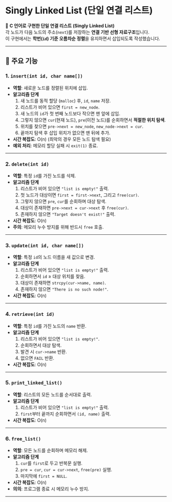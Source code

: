 # Singly Linked List (단일 연결 리스트)

📌 **C 언어로 구현한 단일 연결 리스트 (Singly Linked List)**  
각 노드가 다음 노드의 주소(`next`)를 저장하는 **연결 기반 선형 자료구조**입니다.  
이 구현에서는 **학번(`id`) 기준 오름차순 정렬**을 유지하면서 삽입되도록 작성했습니다.  

---

## 📖 주요 기능

### 1. `insert(int id, char name[])`
- **역할**: 새로운 노드를 정렬된 위치에 삽입.
- **알고리즘 단계**
  1. 새 노드를 동적 할당 (`malloc`) 후, `id`, `name` 저장.
  2. 리스트가 비어 있으면 `first = new_node`.
  3. 새 노드의 `id`가 첫 번째 노드보다 작으면 맨 앞에 삽입.
  4. 그렇지 않으면 `cur`(현재 노드), `pre`(이전 노드)를 순회하면서 **적절한 위치 탐색**.
  5. 위치를 찾으면 `pre->next = new_node`, `new_node->next = cur`.
  6. 끝까지 탐색 후 삽입 위치가 없으면 맨 뒤에 추가.
- **시간 복잡도**: O(n) (최악의 경우 모든 노드 탐색 필요)
- **예외 처리**: 메모리 할당 실패 시 `exit(1)` 종료.

---

### 2. `delete(int id)`
- **역할**: 특정 `id`를 가진 노드를 삭제.
- **알고리즘 단계**
  1. 리스트가 비어 있으면 `"list is empty!"` 출력.
  2. 첫 노드가 대상이면 `first = first->next`, 그리고 `free(cur)`.
  3. 그렇지 않으면 `pre`, `cur`를 순회하며 대상 탐색.
  4. 대상이 존재하면 `pre->next = cur->next` 후 `free(cur)`.
  5. 존재하지 않으면 `"Target doesn't exist!"` 출력.
- **시간 복잡도**: O(n)
- **주의**: 메모리 누수 방지를 위해 반드시 `free` 호출.

---

### 3. `update(int id, char name[])`
- **역할**: 특정 `id`의 노드 이름을 새 값으로 변경.
- **알고리즘 단계**
  1. 리스트가 비어 있으면 `"list is empty!"` 출력.
  2. 순회하면서 `id` ≥ 대상 위치를 찾음.
  3. 대상이 존재하면 `strcpy(cur->name, name)`.
  4. 존재하지 않으면 `"There is no such node!"`.
- **시간 복잡도**: O(n)

---

### 4. `retrieve(int id)`
- **역할**: 특정 `id`를 가진 노드의 `name` 반환.
- **알고리즘 단계**
  1. 리스트가 비어 있으면 `"list is empty!"`.
  2. 순회하면서 대상 탐색.
  3. 발견 시 `cur->name` 반환.
  4. 없으면 `FAIL` 반환.
- **시간 복잡도**: O(n)

---

### 5. `print_linked_list()`
- **역할**: 리스트의 모든 노드를 순서대로 출력.
- **알고리즘 단계**
  1. 리스트가 비어 있으면 `"list is empty!"` 출력.
  2. `first`부터 끝까지 순회하면서 `(id, name)` 출력.
- **시간 복잡도**: O(n)

---

### 6. `free_list()`
- **역할**: 모든 노드를 순회하며 메모리 해제.
- **알고리즘 단계**
  1. `cur`를 `first`로 두고 반복문 실행.
  2. `pre = cur`, `cur = cur->next`, `free(pre)` 실행.
  3. 마지막에 `first = NULL`.
- **시간 복잡도**: O(n)
- **의의**: 프로그램 종료 시 메모리 누수 방지.

---
